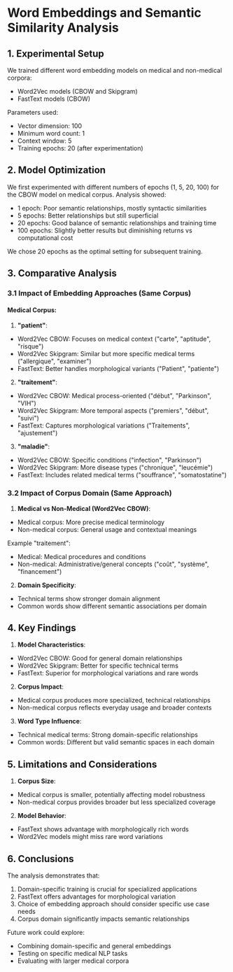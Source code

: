 # Word Embeddings and Semantic Similarity Analysis

## 1. Experimental Setup

We trained different word embedding models on medical and non-medical corpora:

- Word2Vec models (CBOW and Skipgram)
- FastText models (CBOW)

Parameters used:
- Vector dimension: 100
- Minimum word count: 1 
- Context window: 5
- Training epochs: 20 (after experimentation)

## 2. Model Optimization

We first experimented with different numbers of epochs (1, 5, 20, 100) for the CBOW model on medical corpus. Analysis showed:
- 1 epoch: Poor semantic relationships, mostly syntactic similarities
- 5 epochs: Better relationships but still superficial
- 20 epochs: Good balance of semantic relationships and training time
- 100 epochs: Slightly better results but diminishing returns vs computational cost

We chose 20 epochs as the optimal setting for subsequent training.

## 3. Comparative Analysis

### 3.1 Impact of Embedding Approaches (Same Corpus)

#### Medical Corpus:

1. **"patient"**:
- Word2Vec CBOW: Focuses on medical context ("carte", "aptitude", "risque")
- Word2Vec Skipgram: Similar but more specific medical terms ("allergique", "examiner")
- FastText: Better handles morphological variants ("Patient", "patiente")

2. **"traitement"**:
- Word2Vec CBOW: Medical process-oriented ("début", "Parkinson", "VIH")
- Word2Vec Skipgram: More temporal aspects ("premiers", "début", "suivi")
- FastText: Captures morphological variations ("Traitements", "ajustement")

3. **"maladie"**:
- Word2Vec CBOW: Specific conditions ("infection", "Parkinson")
- Word2Vec Skipgram: More disease types ("chronique", "leucémie")
- FastText: Includes related medical terms ("souffrance", "somatostatine")

### 3.2 Impact of Corpus Domain (Same Approach)

1. **Medical vs Non-Medical (Word2Vec CBOW)**:
- Medical corpus: More precise medical terminology
- Non-medical corpus: General usage and contextual meanings

Example "traitement":
- Medical: Medical procedures and conditions
- Non-medical: Administrative/general concepts ("coût", "système", "financement")

2. **Domain Specificity**:
- Technical terms show stronger domain alignment
- Common words show different semantic associations per domain

## 4. Key Findings

1. **Model Characteristics**:
- Word2Vec CBOW: Good for general domain relationships
- Word2Vec Skipgram: Better for specific technical terms
- FastText: Superior for morphological variations and rare words

2. **Corpus Impact**:
- Medical corpus produces more specialized, technical relationships
- Non-medical corpus reflects everyday usage and broader contexts

3. **Word Type Influence**:
- Technical medical terms: Strong domain-specific relationships
- Common words: Different but valid semantic spaces in each domain

## 5. Limitations and Considerations

1. **Corpus Size**:
- Medical corpus is smaller, potentially affecting model robustness
- Non-medical corpus provides broader but less specialized coverage

2. **Model Behavior**:
- FastText shows advantage with morphologically rich words
- Word2Vec models might miss rare word variations

## 6. Conclusions

The analysis demonstrates that:
1. Domain-specific training is crucial for specialized applications
2. FastText offers advantages for morphological variation
3. Choice of embedding approach should consider specific use case needs
4. Corpus domain significantly impacts semantic relationships

Future work could explore:
- Combining domain-specific and general embeddings
- Testing on specific medical NLP tasks
- Evaluating with larger medical corpora